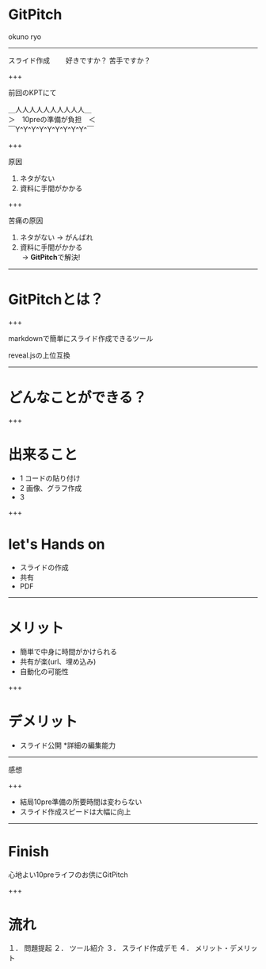 # GitPitch

okuno ryo

---

スライド作成　　
好きですか？ 
苦手ですか？  

+++

前回のKPTにて

＿人人人人人人人人人人＿  
＞　10preの準備が負担　＜  
￣Y^Y^Y^Y^Y^Y^Y^Y^Y^￣  

+++

原因
1. ネタがない
2. 資料に手間がかかる

+++


苦痛の原因
1. ネタがない -> がんばれ  
2. 資料に手間がかかる  
  -> **GitPitch**で解決!

---

# GitPitchとは？

+++


markdownで簡単にスライド作成できるツール  

reveal.jsの上位互換

---

# どんなことができる？

+++

# 出来ること

* 1 コードの貼り付け
* 2 画像、グラフ作成
* 3 

+++

# let's Hands on
* スライドの作成
* 共有
* PDF

---

# メリット
* 簡単で中身に時間がかけられる
* 共有が楽(url、埋め込み)
* 自動化の可能性

+++ 

# デメリット
* スライド公開
*詳細の編集能力

---

感想

+++

* 結局10pre準備の所要時間は変わらない
* スライド作成スピードは大幅に向上

---
# Finish

心地よい10preライフのお供にGitPitch

+++

# 流れ

１． 問題提起
２． ツール紹介
３． スライド作成デモ
４． メリット・デメリット
